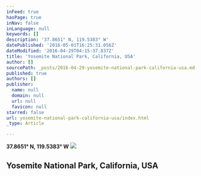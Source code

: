 ```yaml
---
inFeed: true
hasPage: true
inNav: false
inLanguage: null
keywords: []
description: '37.8651° N, 119.5383° W'
datePublished: '2016-05-01T16:25:31.056Z'
dateModified: '2016-04-29T04:15:37.837Z'
title: 'Yosemite National Park, California, USA'
author: []
sourcePath: _posts/2016-04-29-yosemite-national-park-california-usa.md
published: true
authors: []
publisher:
  name: null
  domain: null
  url: null
  favicon: null
starred: false
url: yosemite-national-park-california-usa/index.html
_type: Article

---
```

**37.8651° N, 119.5383° W**
![](https://the-grid-user-content.s3-us-west-2.amazonaws.com/942d1f19-c4fb-49d0-8e5d-ce3467d9f9f2.jpg)

## Yosemite National Park, California, USA